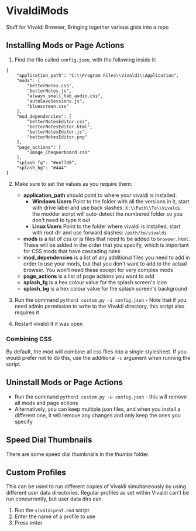 # VivaldiMods
Stuff for Vivaldi Browser, Bringing together various gists into a repo

## Installing Mods or Page Actions
1. Find the file called `config.json`, with the following inside it:
```
{
    "application_path": "C:\\Program Files\\Vivaldi\\Application",
    "mods": [
        "betterNotes.css",
        "betterNotes.js",
        "always_small_tab_audio.css",
        "autoSaveSessions.js",
        "bluescreen.css"
    ],
    "mod_dependencies": [
        "betterNotesEditor.css",
        "betterNotesEditor.html",
        "betterNotesEditor.js",
        "betterNotesEditor.png"
    ],
    "page_actions": [
        "Image_Chequerboard.css"
    ],
    "splash_fg": "#ee77d9",
    "splash_bg": "#444"
}
```

2. Make sure to set the values as you require them:
    * **application_path** should point to where your vivaldi is installed.
        * **Windows Users** Point to the folder with all the versions in it, start with drive label and use back slashes: `X:\\Path\\To\\Vivaldi`. the modder script will auto-detect the numbered folder so you don't need to type it out
        * **Linux Users** Point to the folder where vivaldi is installed, start with root dir and use forward slashes: `/path/to/vivaldi`
    * **mods** is a list of css or js files that need to be added to `browser.html`. These will be added in the order that you specify, which is important for CSS mods that have cascading rules
    * **mod_dependencies** is a list of any additional files you need to add in order to use your mods, but that you don't want to add to the actual browser. You won't need these except for very complex mods
    * **page_actions** is a list of page actions you want to add
    * **splash_fg** is a hex colour value for the splash screen's icon
    * **splash_bg** is a hex colour value for the splash screen's background

3. Run the command `python3 custom.py -i config.json` - Note that if you need admin permission to write to the Vivaldi directory, this script also requires it
4. Restart vivaldi if it was open

### Combining CSS
By default, the mod will combine all css files into a single stylesheet. If you would prefer not to do this, use the additional `-c` argument when running the script.

## Uninstall Mods or Page Actions
* Run the command `python3 custom.py -u config.json` - this will remove all mods and page actions
* Alternatively, you can keep multiple json files, and when you install a different one, it will remove any changes and only keep the ones you specify

## Speed Dial Thumbnails
There are some speed dial thumbnails in the *thumbs* folder.

## Custom Profiles
This can be used to run different copies of Vivaldi simultaneously by using different user data directories. Regular profiles as set within Vivaldi can't be run concurrently, but user data dirs can.
1. Run the `vivaldiprof.cmd` script
2. Enter the name of a profile to use
3. Press enter
